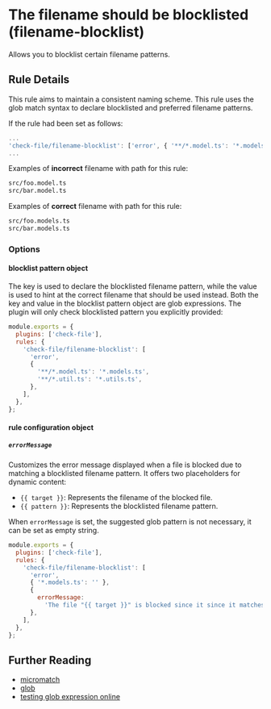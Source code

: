 # The filename should be blocklisted (filename-blocklist)

Allows you to blocklist certain filename patterns.

## Rule Details

This rule aims to maintain a consistent naming scheme. This rule uses the glob match syntax to declare blocklisted and preferred filename patterns.

If the rule had been set as follows:

```js
...
'check-file/filename-blocklist': ['error', { '**/*.model.ts': '*.models.ts' }],
...
```

Examples of **incorrect** filename with path for this rule:

```sh
src/foo.model.ts
src/bar.model.ts
```

Examples of **correct** filename with path for this rule:

```sh
src/foo.models.ts
src/bar.models.ts
```

### Options

#### blocklist pattern object

The key is used to declare the blocklisted filename pattern, while the value is used to hint at the correct filename that should be used instead. Both the key and value in the blocklist pattern object are glob expressions. The plugin will only check blocklisted pattern you explicitly provided:

```js
module.exports = {
  plugins: ['check-file'],
  rules: {
    'check-file/filename-blocklist': [
      'error',
      {
        '**/*.model.ts': '*.models.ts',
        '**/*.util.ts': '*.utils.ts',
      },
    ],
  },
};
```

#### rule configuration object

##### `errorMessage`

Customizes the error message displayed when a file is blocked due to matching a blocklisted filename pattern. It offers two placeholders for dynamic content:

- `{{ target }}`: Represents the filename of the blocked file.
- `{{ pattern }}`: Represents the blocklisted filename pattern.

When `errorMessage` is set, the suggested glob pattern is not necessary, it can be set as empty string.

```js
module.exports = {
  plugins: ['check-file'],
  rules: {
    'check-file/filename-blocklist': [
      'error',
      { '*.models.ts': '' },
      {
        errorMessage:
          'The file "{{ target }}" is blocked since it since it matches the blocklisted pattern "{{ pattern }}", see contribute.md for details',
      },
    ],
  },
};
```

## Further Reading

- [micromatch](https://github.com/micromatch/micromatch)
- [glob](<https://en.wikipedia.org/wiki/Glob_(programming)>)
- [testing glob expression online](https://globster.xyz)
